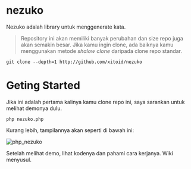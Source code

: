 # nezuko
Nezuko adalah library untuk menggenerate kata.

> Repository ini akan memiliki banyak perubahan dan size repo juga akan semakin besar. Jika kamu ingin clone, ada baiknya kamu menggunakan metode _shalow clone_ daripada clone repo standar.

```shell
git clone --depth=1 http://github.com/xitoid/nezuko

```

# Geting Started
Jika ini adalah pertama kalinya kamu clone repo ini, saya sarankan untuk melihat demonya dulu.

```shell
php nezuko.php
```

Kurang lebih, tampilannya akan seperti di bawah ini:

![php_nezuko](https://user-images.githubusercontent.com/71378837/137420296-745eeb07-3351-4856-8db9-cb23166561be.png)


Setelah melihat demo, lihat kodenya dan pahami cara kerjanya. Wiki menyusul.

